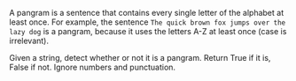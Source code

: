 A pangram is a sentence that contains every single letter of the alphabet at least once. For example, the sentence `The quick brown fox jumps over the lazy dog` is a pangram, because it uses the letters A-Z at least once (case is irrelevant).

Given a string, detect whether or not it is a pangram. Return True if it is, False if not. Ignore numbers and punctuation.